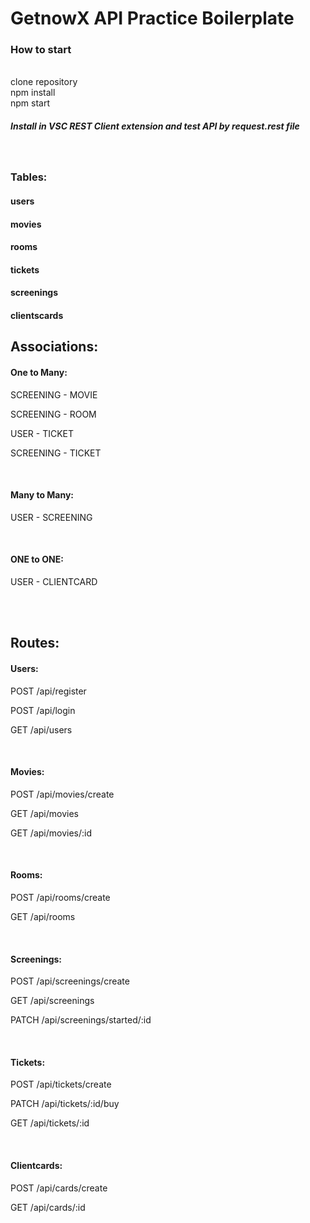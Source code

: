 # GetnowX API Practice Boilerplate

<h3>How to start</h3><br />
clone repository<br />
npm install<br />
npm start

<h5>Install in VSC REST Client extension and test API by request.rest file</h5>
<br />

<h3>Tables:</h3>
<h4>users</h4>
<h4>movies</h4>
<h4>rooms</h4>
<h4>tickets</h4>
<h4>screenings</h4>
<h4>clientscards</h4>

<h2>Associations:</h2>
<h4>One to Many:</h4>
<p>SCREENING - MOVIE</p>
<p>SCREENING - ROOM</p>
<p>USER - TICKET</p>
<p>SCREENING - TICKET</p>
<br />
<h4>Many to Many:</h4>
<p>USER - SCREENING</p>
<br />
<h4>ONE to ONE:</h4>
<p>USER - CLIENTCARD</p>
<br />
<br />
<h2>Routes:</h2>
<h4>Users:</h4>
<p>POST /api/register</p>
<p>POST /api/login</p>
<p>GET /api/users</p>
<br />
<h4>Movies:</h4>
<p>POST /api/movies/create</p>
<p>GET /api/movies</p>
<p>GET /api/movies/:id</p>
<br />
<h4>Rooms:</h4>
<p>POST /api/rooms/create</p>
<p>GET /api/rooms</p>
<br />
<h4>Screenings:</h4>
<p>POST /api/screenings/create</p>
<p>GET /api/screenings</p>
<p>PATCH /api/screenings/started/:id</p>
<br />
<h4>Tickets:</h4>
<p>POST /api/tickets/create</p>
<p>PATCH /api/tickets/:id/buy</p>
<p>GET /api/tickets/:id</p>
<br />
<h4>Clientcards:</h4>
<p>POST /api/cards/create</p>
<p>GET /api/cards/:id</p>



